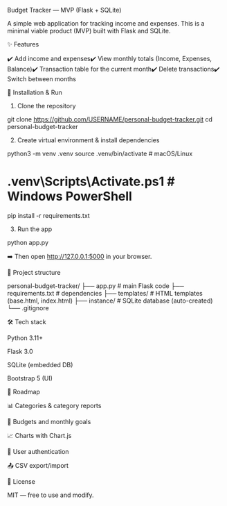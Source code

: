 Budget Tracker — MVP (Flask + SQLite)

A simple web application for tracking income and expenses. This is a minimal viable product (MVP) built with Flask and SQLite.

✨ Features

✔️ Add income and expenses✔️ View monthly totals (Income, Expenses, Balance)✔️ Transaction table for the current month✔️ Delete transactions✔️ Switch between months

🚀 Installation & Run

1. Clone the repository

git clone https://github.com/USERNAME/personal-budget-tracker.git
cd personal-budget-tracker

2. Create virtual environment & install dependencies

python3 -m venv .venv
source .venv/bin/activate   # macOS/Linux
# .venv\\Scripts\\Activate.ps1 # Windows PowerShell

pip install -r requirements.txt

3. Run the app

python app.py

➡️ Then open http://127.0.0.1:5000 in your browser.

📂 Project structure

personal-budget-tracker/
├── app.py              # main Flask code
├── requirements.txt    # dependencies
├── templates/          # HTML templates (base.html, index.html)
├── instance/           # SQLite database (auto-created)
└── .gitignore

🛠 Tech stack

Python 3.11+

Flask 3.0

SQLite (embedded DB)

Bootstrap 5 (UI)

🔮 Roadmap

📊 Categories & category reports

🎯 Budgets and monthly goals

📈 Charts with Chart.js

🔐 User authentication

📤 CSV export/import

📜 License

MIT — free to use and modify.
